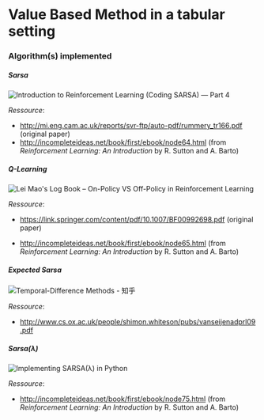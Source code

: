 # Value Based Method in a tabular setting

###  Algorithm(s) implemented

##### Sarsa

![Introduction to Reinforcement Learning (Coding SARSA) — Part 4](https://miro.medium.com/max/1952/1*7WZZgbJQr5lh86LRB2pbVg.png)   



*Ressource*: 

- http://mi.eng.cam.ac.uk/reports/svr-ftp/auto-pdf/rummery_tr166.pdf (original paper)
- http://incompleteideas.net/book/first/ebook/node64.html (from *Reinforcement Learning: An Introduction* by R. Sutton and A. Barto)

##### Q-Learning

![Lei Mao's Log Book – On-Policy VS Off-Policy in Reinforcement Learning](https://leimao.github.io/images/blog/2019-03-14-RL-On-Policy-VS-Off-Policy/q-learning.png)



*Ressource*: 

- https://link.springer.com/content/pdf/10.1007/BF00992698.pdf (original paper)

- http://incompleteideas.net/book/first/ebook/node65.html (from *Reinforcement Learning: An Introduction* by R. Sutton and A. Barto)



##### Expected Sarsa

![Temporal-Difference Methods - 知乎](https://pic1.zhimg.com/80/v2-729424eb422e2972f8258d4bb6606354_1440w.jpg)



*Ressource*: 

- http://www.cs.ox.ac.uk/people/shimon.whiteson/pubs/vanseijenadprl09.pdf

##### Sarsa($\lambda$)

![Implementing SARSA(λ) in Python](https://naifmehanna.com/assets/img/SARSALAMBDA2.png)



*Ressource*: 

- http://incompleteideas.net/book/first/ebook/node75.html (from *Reinforcement Learning: An Introduction* by R. Sutton and A. Barto)